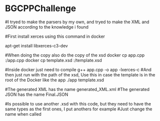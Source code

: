 # BGCPPChallenge
#I tryed to make the parsers by my own, and tryed to make the XML and JSON according to the knowledge i found

#First install xerces using this command in docker

apt-get install libxerces-c3-dev

#When doing the copy also do the copy of the xsd
docker cp app.cpp <container>:/app.cpp
docker cp template.xsd <container>:/template.xsd
  
#Inside docker just need to compile
g++ app.cpp -o app -lxerces-c
#And then just run with the path of the xsd, Use this in case the template is in the root of the Docker like the app
./app template.xsd

#The generated XML has the name generated_XML.xml
#The generated JSON has the name Final.JSON

#Is possible to use another .xsd with this code, but they need to have the same types as the first ones, I put anothers for example
#Just change the name when called 
